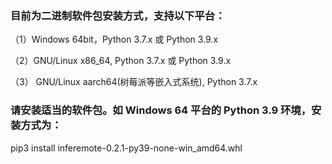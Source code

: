 ### 目前为二进制软件包安装方式，支持以下平台：

（1）Windows 64bit，Python 3.7.x 或 Python 3.9.x

（2）GNU/Linux x86_64, Python 3.7.x 或 Python 3.9.x

（3）  GNU/Linux aarch64(树莓派等嵌入式系统), Python 3.7.x
  
### 请安装适当的软件包。如 Windows 64 平台的 Python 3.9 环境，安装方式为：

 pip3 install inferemote-0.2.1-py39-none-win_amd64.whl
